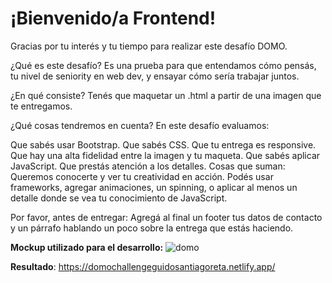 # ¡Bienvenido/a Frontend!
Gracias por tu interés y tu tiempo para realizar este desafío DOMO.

¿Qué es este desafío?
Es una prueba para que entendamos cómo pensás, tu nivel de seniority en web dev, y ensayar cómo sería trabajar juntos.

¿En qué consiste?
Tenés que maquetar un .html a partir de una imagen que te entregamos.

¿Qué cosas tendremos en cuenta?
En este desafío evaluamos:

Que sabés usar Bootstrap.
Que sabés CSS.
Que tu entrega es responsive.
Que hay una alta fidelidad entre la imagen y tu maqueta.
Que sabés aplicar JavaScript.
Que prestás atención a los detalles.
Cosas que suman:
Queremos conocerte y ver tu creatividad en acción.
Podés usar frameworks, agregar animaciones, un spinning, o aplicar al menos un detalle donde se vea tu conocimiento de JavaScript.

Por favor, antes de entregar:
Agregá al final un footer tus datos de contacto y un párrafo hablando un poco sobre la entrega que estás haciendo.

__Mockup utilizado para el desarrollo:__
![domo](https://github.com/user-attachments/assets/ea826e9c-cb3d-4bdd-bb14-b49b2d770e6b)

__Resultado__: 
https://domochallengeguidosantiagoreta.netlify.app/
